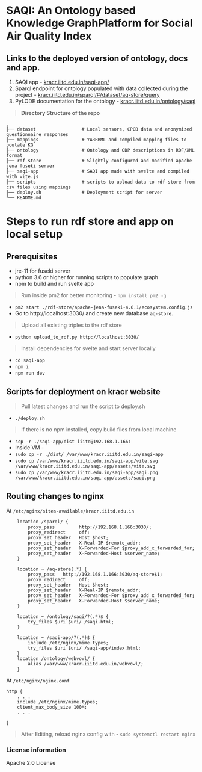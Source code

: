 # SAQI: An Ontology based Knowledge GraphPlatform for Social Air Quality Index

## Links to the deployed version of ontology, docs and app.

1. SAQI app - [kracr.iiitd.edu.in/saqi-app/](https://kracr.iiitd.edu.in/saqi-app/)
2. Sparql endpoint for ontology populated with data collected during the project - [kracr.iiitd.edu.in/sparql/#/dataset/aq-store/query](https://kracr.iiitd.edu.in/sparql/#/dataset/aq-store/query)
3. PyLODE documentation for the ontology - [kracr.iiitd.edu.in/ontology/saqi](https://kracr.iiitd.edu.in/ontology/saqi)

> **Directory Structure of the repo**

    .
    ├── dataset                 # Local sensors, CPCB data and anonymized questionnaire responses
    ├── mappings                # YARRRML and compiled mapping files to poulate KG
    ├── ontology                # Ontology and ODP descriptions in RDF/XML format
    ├── rdf-store               # Slightly configured and modified apache jena fuseki server
    ├── saqi-app                # SAQI app made with svelte and compiled with vite.js
    ├── scripts                 # scripts to upload data to rdf-store from csv files using mappings
    ├── deploy.sh               # Deployment script for server
    └── README.md

# Steps to run rdf store and app on local setup

## Prerequisites
- jre-11 for fuseki server
- python 3.6 or higher for running scripts to populate graph
- npm to build and run svelte app

> Run inside pm2 for better monitoring  - `npm install pm2 -g`
- `pm2 start ./rdf-store/apache-jena-fuseki-4.6.1/ecosystem.config.js`
- Go to http://localhost:3030/ and create new database `aq-store`.

> Upload all existing triples to the rdf store
- `python upload_to_rdf.py http://localhost:3030/` 

> Install dependencies for svelte and start server locally
- `cd saqi-app`
- `npm i`
- `npm run dev`

## Scripts for deployment on kracr website

> Pull latest changes and run the script to deploy.sh

- `./deploy.sh`

> If there is no npm installed, copy build files from local machine

- `scp -r ./saqi-app/dist iiitd@192.168.1.166:`
- Inside VM -
- `sudo cp -r ./dist/ /var/www/kracr.iiitd.edu.in/saqi-app`
- `sudo cp /var/www/kracr.iiitd.edu.in/saqi-app/vite.svg /var/www/kracr.iiitd.edu.in/saqi-app/assets/vite.svg`
- `sudo cp /var/www/kracr.iiitd.edu.in/saqi-app/saqi.png /var/www/kracr.iiitd.edu.in/saqi-app/assets/saqi.png`


## Routing changes to nginx
At `/etc/nginx/sites-available/kracr.iiitd.edu.in`

```
    location /sparql/ {
        proxy_pass         http://192.168.1.166:3030/;
        proxy_redirect     off;
        proxy_set_header   Host $host;
        proxy_set_header   X-Real-IP $remote_addr;
        proxy_set_header   X-Forwarded-For $proxy_add_x_forwarded_for;
        proxy_set_header   X-Forwarded-Host $server_name;
    }

    location ~ /aq-store(.*) {
        proxy_pass   http://192.168.1.166:3030/aq-store$1;
        proxy_redirect     off;
        proxy_set_header   Host $host;
        proxy_set_header   X-Real-IP $remote_addr;
        proxy_set_header   X-Forwarded-For $proxy_add_x_forwarded_for;
        proxy_set_header   X-Forwarded-Host $server_name;
    }

    location ~ /ontology/saqi/?(.*)$ {
        try_files $uri $uri/ /saqi.html;
    }

    location ~ /saqi-app/?(.*)$ {
        include /etc/nginx/mime.types;
        try_files $uri $uri/ /saqi-app/index.html;
    }
    location /ontology/webvowl/ {
        alias /var/www/kracr.iiitd.edu.in/webvowl/;
    }
```
At `/etc/nginx/nginx.conf`
```
http {
    . . .
    include /etc/nginx/mime.types;
    client_max_body_size 100M;
    . . .

}
```
> After Editing, reload nginx config with - `sudo systemctl restart nginx`
### License information
Apache 2.0 License
